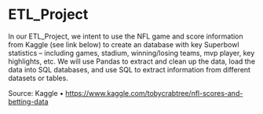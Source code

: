 # ETL_Project

In our ETL_Project, we intent to use the NFL game and score information from Kaggle (see link below) to create an database with key Superbowl statistics – including games, stadium, winning/losing teams, mvp player, key highlights, etc.  We will use Pandas to extract and clean up the data, load the data into SQL databases, and use SQL to extract information from different datasets or tables.  

Source: Kaggle
•	https://www.kaggle.com/tobycrabtree/nfl-scores-and-betting-data
